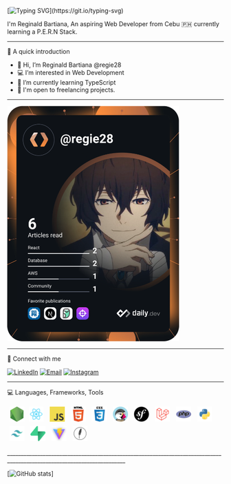 [![Typing SVG](https://readme-typing-svg.demolab.com/?lines=Hi+there,+How+are+you?)](https://git.io/typing-svg)

I'm Reginald Bartiana, An aspiring Web Developer from  Cebu 🇵🇭   currently learning a P.E.R.N Stack. 

________________________________________________________________________________________________________________________
👋 A quick introduction

* 👋 Hi, I’m Reginald Bartiana @regie28
* 💻 I’m interested in Web Development
* 🌱 I’m currently learning TypeScript
* 💼 I'm open to freelancing projects.

_________________________________________________________________________________________________________________________

<a href="https://app.daily.dev/regie28"><img src="https://github.com/regie28/regie28/blob/main/devcard.svg" width="400" alt="Reginald Bartiana's Dev Card"/></a>


_________________________________________________________________________________________________________________________

🔗 Connect with me

[![LinkedIn](https://img.shields.io/badge/LinkedIn-0077B5?style=for-the-badge&logo=linkedin&logoColor=white)](https://www.linkedin.com/in/regie28/) [![Email](https://img.shields.io/badge/tutanota-ACB1D6?style=for-the-badge&logo=tutanota&logoColor=white)](https://tutanota.com/regie28) [![Instagram](https://img.shields.io/badge/instagram-D25380?style=for-the-badge&logo=instagram&logoColor=white)](https://www.instagram.com/regiebartiana/)

_________________________________________________________________________________________________________________________
💻 Languages, Frameworks, Tools
<p float="left"><img style="padding:5px;" align="center" alt="NodeJS" width="35px" src="https://raw.githubusercontent.com/github/explore/80688e429a7d4ef2fca1e82350fe8e3517d3494d/topics/nodejs/nodejs.png"/><img style="padding:5px;" align="center" alt="ReactJs" width="35px" src="https://raw.githubusercontent.com/github/explore/80688e429a7d4ef2fca1e82350fe8e3517d3494d/topics/react/react.png"/>
  <img style="padding:5px;" align="center" alt="ReactJs" width="35px" src="https://raw.githubusercontent.com/github/explore/80688e429a7d4ef2fca1e82350fe8e3517d3494d/topics/javascript/javascript.png"/>
<img style="padding:5px;" align="center" alt="ReactJs" width="35px" src="https://raw.githubusercontent.com/github/explore/80688e429a7d4ef2fca1e82350fe8e3517d3494d/topics/html/html.png"/>
<img style="padding:5px;" align="center" alt="ReactJs" width="35px" src="https://raw.githubusercontent.com/github/explore/80688e429a7d4ef2fca1e82350fe8e3517d3494d/topics/css/css.png"/>
<img style="padding:5px;" align="center" alt="ReactJs" width="35px" src="https://raw.githubusercontent.com/github/explore/9d574ca0de843ad743571882eae36ffaab199b25/topics/prestashop/prestashop.png"/>
  <img style="padding:5px;" align="center" alt="ReactJs" width="35px" src="https://raw.githubusercontent.com/github/explore/d0c5a5e31e1776ad62379ef5f6b703bcf107d3a3/topics/symfony/symfony.png"/>
  <img style="padding:5px;" align="center" alt="ReactJs" width="35px" src="https://raw.githubusercontent.com/github/explore/56a826d05cf762b2b50ecbe7d492a839b04f3fbf/topics/laravel/laravel.png"/>
  <img style="padding:5px;" align="center" alt="ReactJs" width="35px" src="https://raw.githubusercontent.com/github/explore/ccc16358ac4530c6a69b1b80c7223cd2744dea83/topics/php/php.png"/>
  <img style="padding:5px;" align="center" alt="ReactJs" width="35px" src="https://raw.githubusercontent.com/github/explore/80688e429a7d4ef2fca1e82350fe8e3517d3494d/topics/python/python.png"/>
  <img style="padding:5px;" align="center" alt="ReactJs" width="35px" src="https://raw.githubusercontent.com/github/explore/261c2cda92d09ccad6f8b2dc91af32a2a5856989/topics/tailwind/tailwind.png"/>
  <img style="padding:5px;" align="center" alt="ReactJs" width="35px" src="https://raw.githubusercontent.com/github/explore/f4ec5347a36e06540a69376753a7c37a8cb5a136/topics/supabase/supabase.png"/>
  <img style="padding:5px;" align="center" alt="ReactJs" width="35px" src="https://raw.githubusercontent.com/github/explore/a1bae1b15fa9fc4d5de64f3360b1d01b35db82d5/topics/vite/vite.png"/>
  <img style="padding:5px;" align="center" alt="ReactJs" width="35px" src="https://raw.githubusercontent.com/github/explore/82a4a078af00ba314416f1cb31371e4d94ef13ce/topics/feathers/feathers.png"/>
</p>
_________________________________________________________________________________________________________________________

[![GitHub stats](https://github-readme-stats.vercel.app/api?username=regie28&hide=contribs,prs&show_icons=true&theme=tokyonight)]

